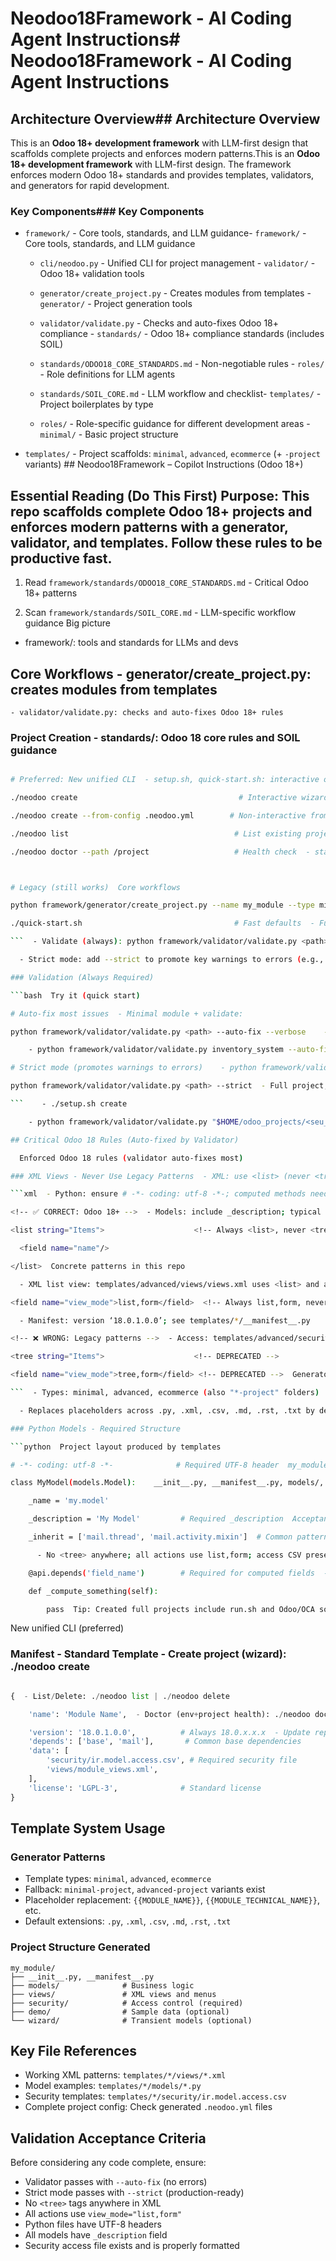 # Neodoo18Framework - AI Coding Agent Instructions# Neodoo18Framework - AI Coding Agent Instructions



## Architecture Overview## Architecture Overview



This is an **Odoo 18+ development framework** with LLM-first design that scaffolds complete projects and enforces modern patterns.This is an **Odoo 18+ development framework** with LLM-first design. The framework enforces modern Odoo 18+ standards and provides templates, validators, and generators for rapid development.



### Key Components### Key Components

- `framework/` - Core tools, standards, and LLM guidance- `framework/` - Core tools, standards, and LLM guidance

  - `cli/neodoo.py` - Unified CLI for project management  - `validator/` - Odoo 18+ validation tools

  - `generator/create_project.py` - Creates modules from templates    - `generator/` - Project generation tools

  - `validator/validate.py` - Checks and auto-fixes Odoo 18+ compliance  - `standards/` - Odoo 18+ compliance standards (includes SOIL)

  - `standards/ODOO18_CORE_STANDARDS.md` - Non-negotiable rules  - `roles/` - Role definitions for LLM agents

  - `standards/SOIL_CORE.md` - LLM workflow and checklist- `templates/` - Project boilerplates by type

  - `roles/` - Role-specific guidance for different development areas  - `minimal/` - Basic project structure

- `templates/` - Project scaffolds: `minimal`, `advanced`, `ecommerce` (+ `-project` variants)  ## Neodoo18Framework – Copilot Instructions (Odoo 18+)



## Essential Reading (Do This First)  Purpose: This repo scaffolds complete Odoo 18+ projects and enforces modern patterns with a generator, validator, and templates. Follow these rules to be productive fast.

1. Read `framework/standards/ODOO18_CORE_STANDARDS.md` - Critical Odoo 18+ patterns

2. Scan `framework/standards/SOIL_CORE.md` - LLM-specific workflow guidance  Big picture

  - framework/: tools and standards for LLMs and devs

## Core Workflows    - generator/create_project.py: creates modules from templates

    - validator/validate.py: checks and auto-fixes Odoo 18+ rules

### Project Creation    - standards/: Odoo 18 core rules and SOIL guidance

```bash  - templates/: minimal, advanced, ecommerce (+ “-project” variants)

# Preferred: New unified CLI  - setup.sh, quick-start.sh: interactive or fast project creation

./neodoo create                                    # Interactive wizard

./neodoo create --from-config .neodoo.yml        # Non-interactive from config  Start here (read once)

./neodoo list                                     # List existing projects  - standards/ODOO18_CORE_STANDARDS.md (non‑negotiable rules)

./neodoo doctor --path /project                   # Health check  - standards/SOIL_CORE.md (LLM workflow and checklist)



# Legacy (still works)  Core workflows

python framework/generator/create_project.py --name my_module --type minimal  - Create module: python framework/generator/create_project.py --name my_module --type minimal

./quick-start.sh                                  # Fast defaults  - Full project: ./setup.sh create (guided) or ./quick-start.sh (defaults)

```  - Validate (always): python framework/validator/validate.py <path> --auto-fix

  - Strict mode: add --strict to promote key warnings to errors (e.g., missing data files, bad access.csv header, debug prints)

### Validation (Always Required)

```bash  Try it (quick start)

# Auto-fix most issues  - Minimal module + validate:

python framework/validator/validate.py <path> --auto-fix --verbose    - python framework/generator/create_project.py --name inventory_system --type minimal

    - python framework/validator/validate.py inventory_system --auto-fix --verbose

# Strict mode (promotes warnings to errors)    - python framework/validator/validate.py inventory_system --strict  # stricter rules

python framework/validator/validate.py <path> --strict  - Full project, then validate custom_addons:

```    - ./setup.sh create

    - python framework/validator/validate.py "$HOME/odoo_projects/<seu_projeto>/custom_addons" --auto-fix

## Critical Odoo 18 Rules (Auto-fixed by Validator)

  Enforced Odoo 18 rules (validator auto-fixes most)

### XML Views - Never Use Legacy Patterns  - XML: use <list> (never <tree>); actions: view_mode="list,form"

```xml  - Python: ensure # -*- coding: utf-8 -*-; computed methods need @api.depends

<!-- ✅ CORRECT: Odoo 18+ -->  - Models: include _description; typical mixins: mail.thread, mail.activity.mixin

<list string="Items">                    <!-- Always <list>, never <tree> -->  - Security: every module must include security/ir.model.access.csv

  <field name="name"/>

</list>  Concrete patterns in this repo

  - XML list view: templates/advanced/views/views.xml uses <list> and action view_mode="list,form"

<field name="view_mode">list,form</field>  <!-- Always list,form, never tree,form -->  - Model: templates/advanced/models/template_model.py shows logging, mixins, actions, depends

  - Manifest: version ‘18.0.1.0.0’; see templates/*/__manifest__.py

<!-- ❌ WRONG: Legacy patterns -->  - Access: templates/advanced/security/ir.model.access.csv has base.group_user example

<tree string="Items">                    <!-- DEPRECATED -->

<field name="view_mode">tree,form</field> <!-- DEPRECATED -->  Generator facts (be precise)

```  - Types: minimal, advanced, ecommerce (also "*-project" folders)

  - Replaces placeholders across .py, .xml, .csv, .md, .rst, .txt by default; flags: --dry-run and --no-all-placeholders (default replaces all)

### Python Models - Required Structure

```python  Project layout produced by templates

# -*- coding: utf-8 -*-              # Required UTF-8 header  my_module/

class MyModel(models.Model):    __init__.py, __manifest__.py, models/, views/, security/, (demo/, wizard/, report/ where applicable)

    _name = 'my.model'

    _description = 'My Model'         # Required _description  Acceptance for AI-generated changes

    _inherit = ['mail.thread', 'mail.activity.mixin']  # Common pattern  - Run validator with --auto-fix and ensure it passes (no errors)

      - No <tree> anywhere; all actions use list,form; access CSV present

    @api.depends('field_name')        # Required for computed fields  - Python files have UTF‑8 header; computed fields have @api.depends; models have _description

    def _compute_something(self):

        pass  Tip: Created full projects include run.sh and Odoo/OCA sources (via setup.sh). For details and options, see README.md and docs/ (en/pt/es).

```

  New unified CLI (preferred)

### Manifest - Standard Template  - Create project (wizard): ./neodoo create

```python  - Create from config: ./neodoo create --from-config /path/to/.neodoo.yml

{  - List/Delete: ./neodoo list | ./neodoo delete

    'name': 'Module Name',  - Doctor (env+project health): ./neodoo doctor [--path /project]

    'version': '18.0.1.0.0',          # Always 18.0.x.x.x  - Update repos+deps: ./neodoo update --path /project
    'depends': ['base', 'mail'],       # Common base dependencies
    'data': [
        'security/ir.model.access.csv', # Required security file
        'views/module_views.xml',
    ],
    'license': 'LGPL-3',              # Standard license
}
```

## Template System Usage

### Generator Patterns
- Template types: `minimal`, `advanced`, `ecommerce` 
- Fallback: `minimal-project`, `advanced-project` variants exist
- Placeholder replacement: `{{MODULE_NAME}}`, `{{MODULE_TECHNICAL_NAME}}`, etc.
- Default extensions: `.py`, `.xml`, `.csv`, `.md`, `.rst`, `.txt`

### Project Structure Generated
```
my_module/
├── __init__.py, __manifest__.py
├── models/              # Business logic
├── views/               # XML views and menus  
├── security/            # Access control (required)
├── demo/                # Sample data (optional)
└── wizard/              # Transient models (optional)
```

## Key File References
- Working XML patterns: `templates/*/views/*.xml` 
- Model examples: `templates/*/models/*.py`
- Security templates: `templates/*/security/ir.model.access.csv`
- Complete project config: Check generated `.neodoo.yml` files

## Validation Acceptance Criteria
Before considering any code complete, ensure:
- Validator passes with `--auto-fix` (no errors)
- Strict mode passes with `--strict` (production-ready)
- No `<tree>` tags anywhere in XML
- All actions use `view_mode="list,form"`
- Python files have UTF-8 headers
- All models have `_description` field
- Security access file exists and is properly formatted
